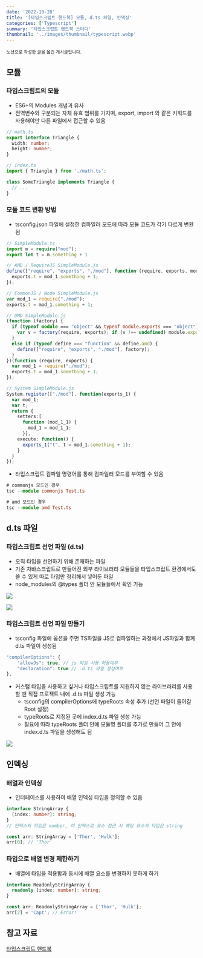 ```yaml
---
date: '2022-10-28'
title: '[타입스크립트 핸드북] 모듈, d.ts 파일, 인덱싱'
categories: ['Typescript']
summary: '타입스크립트 핸드북 스터디'
thumbnail: '../images/thumbnail/typescript.webp'
---
```


<small>노션으로 작성한 글을 옮긴 게시글입니다.</small>

## 모듈

### 타입스크립트의 모듈

- ES6+의 Modules 개념과 유사
- 전역변수와 구분되는 자체 유효 범위를 가지며,
export, import 와 같은 키워드를 사용해야만 다른 파일에서 접근할 수 있음

```ts
// math.ts
export interface Triangle {
  width: number;
  height: number;
}

// index.ts
import { Triangle } from './math.ts';

class SomeTriangle implements Triangle {
  // ...
}
```

### 모듈 코드 변환 방법

- tsconfig.json 파일에 설정한 컴파일러 모드에 따라 모듈 코드가 각기 다르게 변환됨

```ts
// SimpleModule.ts
import m = require("mod");
export let t = m.something + 1

// AMD / RequireJS SimpleModule.js 
define(["require", "exports", "./mod"], function (require, exports, mod_1) {
  exports.t = mod_1.something + 1;
});

// CommonJS / Node SimpleModule.js
var mod_1 = require("./mod");
exports.t = mod_1.something + 1;

// UMD SimpleModule.js
(function (factory) {
  if (typeof module === "object" && typeof module.exports === "object") {
    var v = factory(require, exports); if (v !== undefined) module.exports = v;
  }
  else if (typeof define === "function" && define.amd) {
    define(["require", "exports", "./mod"], factory);
  }
})(function (require, exports) {
  var mod_1 = require("./mod");
  exports.t = mod_1.something + 1;
});

// System SimpleModule.js
System.register(["./mod"], function(exports_1) {
  var mod_1;
  var t;
  return {
    setters:[
      function (mod_1_1) {
        mod_1 = mod_1_1;
      }],
    execute: function() {
      exports_1("t", t = mod_1.something + 1);
    }
  }
});
```

- 타입스크립트 컴파일 명령어를 통해 컴파일러 모드를 부여할 수 있음

```ts
# commonjs 모드인 경우
tsc --module commonjs Test.ts

# amd 모드인 경우
tsc --module amd Test.ts
```

## d.ts 파일

### 타입스크립트 선언 파일 (d.ts)

- 오직 타입을 선언하기 위해 존재하는 파일
- 기존 자바스크립트로 만들어진 외부 라이브러리 모듈들을
타입스크립트 환경에서도 쓸 수 있게 따로 타입만 정리해서 넣어둔 파일
- node_modules의 @types 폴더 안 모듈들에서 확인 가능

![](../images/content/2023-04-24-13-11-35.png)

![](../images/content/2023-04-24-13-11-41.png)

### 타입스크립트 선언 파일 만들기

- tsconfig 파일에 옵션을 주면 TS파일을 JS로 컴파일하는 과정에서
JS파일과 함께 d.ts 파일이 생성됨

```ts
"compilerOptions": {
	"allowJs": true, // js 파일 사용 허용여부
	"declaration": true // .d.ts 파일 생성여부
},
```

- 커스텀 타입을 사용하고 싶거나 타입스크립트를 지원하지 않는 라이브러리를 사용할 땐
직접 프로젝트 내에 .d.ts 파일 생성 가능
    - tsconfig의 compilerOptions에 typeRoots 속성 추가 (선언 파일이 들어갈 Root 설정)
    - typeRoots로 지정된 곳에 index.d.ts 파일 생성 가능
    - 필요에 따라 typeRoots 폴더 안에 모듈명 폴더를 추가로 만들어
    그 안에 index.d.ts 파일을 생성해도 됨

![](../images/content/2023-04-24-13-11-51.png)

## 인덱싱

### 배열과 인덱싱

- 인터페이스를 사용하여 배열 인덱싱 타입을 정의할 수 있음

```ts
interface StringArray {
  [index: number]: string;
}
// 인덱스의 타입은 number, 이 인덱스로 요소 접근 시 해당 요소의 타입은 string

const arr: StringArray = ['Thor', 'Hulk'];
arr[0]; // 'Thor'
```

### 타입으로 배열 변경 제한하기

- 배열에 타입을 적용함과 동시에 배열 요소를 변경하지 못하게 하기

```ts
interface ReadonlyStringArray {
  readonly [index: number]: string;
}

const arr: ReadonlyStringArray = ['Thor', 'Hulk'];
arr[2] = 'Capt'; // Error!
```

## 참고 자료

[타입스크립트 핸드북](https://joshua1988.github.io/ts/intro.html)